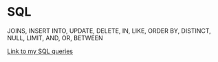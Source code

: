 # SQL

JOINS, INSERT INTO, UPDATE, DELETE, IN, LIKE, ORDER BY, DISTINCT, NULL, LIMIT, AND, OR, BETWEEN

[Link to my SQL queries](https://github.com/StazMD/SQL/blob/master/SQL.md)
